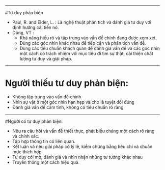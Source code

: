 

---


#Tư duy phản biện
- Paul, R. and Elder, L. : Là nghệ thuật phân tích và đánh giá tư duy với định hướng cải tiến nó.
- Dũng, VT :
    - Khả năng hiểu rõ và tập trung vào vấn đề chính đang được xem xét.
    - Dùng các góc nhìn khác nhau để tiếp cận và phân tích vấn đề.
    - Dùng các tiêu chuẩn khách quan để đánh giá vấn đề và các góc nhìn một cách có trách nhiệm với mục tiêu đi tìm sự thật, cải thiện chất lượng tư duy và giải pháp. 


---


# Người thiếu tư duy phản biện:
- Không tập trung vào vấn đề chính
- Nhìn sự vật ở một góc nhìn hạn hẹp và cho là tuyệt đối đúng
- Đánh giá vấn đề cảm tính, không có tiêu chuẩn rõ ràng


---


#Người có tư duy phản biện:
- Nêu ra câu hỏi và vấn đề thiết thực, phát biểu chúng một cách rõ ràng và chính xác.
- Tập hợp thông tin có liên quan.
- Kết luận và nêu giải pháp có lý lẽ, kiểm chứng bằng tiêu chí và chuẩn mực thích hợp
- Tư duy cởi mở, đánh giá và nhìn nhận những tư tưởng khác nhau
- Truyền thông một cách hiệu quả. 
